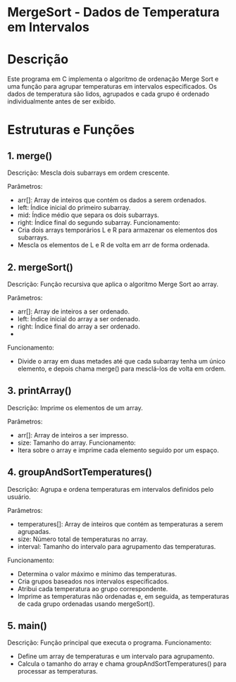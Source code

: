 # MergeSort - Dados de Temperatura em Intervalos
# Descrição
Este programa em C implementa o algoritmo de ordenação Merge Sort e uma função para agrupar temperaturas em intervalos especificados. Os dados de temperatura são lidos, agrupados e cada grupo é ordenado individualmente antes de ser exibido.

# Estruturas e Funções

## 1. merge()
Descrição: Mescla dois subarrays em ordem crescente.

Parâmetros:
- arr[]: Array de inteiros que contém os dados a serem ordenados.
- left: Índice inicial do primeiro subarray.
- mid: Índice médio que separa os dois subarrays.
- right: Índice final do segundo subarray.
Funcionamento:
- Cria dois arrays temporários L e R para armazenar os elementos dos subarrays.
- Mescla os elementos de L e R de volta em arr de forma ordenada.
## 2. mergeSort()
Descrição: Função recursiva que aplica o algoritmo Merge Sort ao array.

Parâmetros:
- arr[]: Array de inteiros a ser ordenado.
- left: Índice inicial do array a ser ordenado.
- right: Índice final do array a ser ordenado.
- 
Funcionamento:
- Divide o array em duas metades até que cada subarray tenha um único elemento, e depois chama merge() para mesclá-los de volta em ordem.
  
## 3. printArray()
Descrição: Imprime os elementos de um array.

Parâmetros:
- arr[]: Array de inteiros a ser impresso.
- size: Tamanho do array.
Funcionamento:
- Itera sobre o array e imprime cada elemento seguido por um espaço.

## 4. groupAndSortTemperatures()
Descrição: Agrupa e ordena temperaturas em intervalos definidos pelo usuário.

Parâmetros:
- temperatures[]: Array de inteiros que contém as temperaturas a serem agrupadas.
- size: Número total de temperaturas no array.
- interval: Tamanho do intervalo para agrupamento das temperaturas.
  
Funcionamento:
- Determina o valor máximo e mínimo das temperaturas.
 - Cria grupos baseados nos intervalos especificados.
- Atribui cada temperatura ao grupo correspondente.
- Imprime as temperaturas não ordenadas e, em seguida, as temperaturas de cada grupo ordenadas usando mergeSort().

## 5. main()
Descrição: Função principal que executa o programa.
Funcionamento:
 - Define um array de temperaturas e um intervalo para agrupamento.
- Calcula o tamanho do array e chama groupAndSortTemperatures() para processar as temperaturas.
